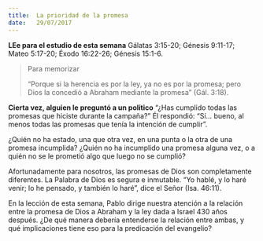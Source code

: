 ```yaml
---
title:  La prioridad de la promesa
date:   29/07/2017
---
```


**LEe para el estudio de esta semana**
Gálatas 3:15-20; Génesis 9:11-17; Mateo 5:17-20; Éxodo 16:22-26; Génesis 15:1-6.

><p>Para memorizar</p>
>“Porque si la herencia es por la ley, ya no es por la promesa; pero Dios la concedió a Abraham mediante la promesa” (Gál. 3:18).

**Cierta vez, alguien le preguntó a un político** “¿Has cumplido todas las promesas que hiciste durante la campaña?” Él respondió: “Sí… bueno, al menos todas las promesas que tenía la intención de cumplir”.

¿Quién no ha estado, una que otra vez, en una punta o la otra de una promesa incumplida? ¿Quién no ha incumplido una promesa alguna vez, o a quién no se le prometió algo que luego no se cumplió?

Afortunadamente para nosotros, las promesas de Dios son completamente diferentes. La Palabra de Dios es segura e inmutable. “Yo hablé, y lo haré venir; lo he pensado, y también lo haré”, dice el Señor (Isa. 46:11).

En la lección de esta semana, Pablo dirige nuestra atención a la relación entre la promesa de Dios a Abraham y la ley dada a Israel 430 años después. ¿De qué manera debería entenderse la relación entre ambas, y qué implicaciones tiene eso para la predicación del evangelio?